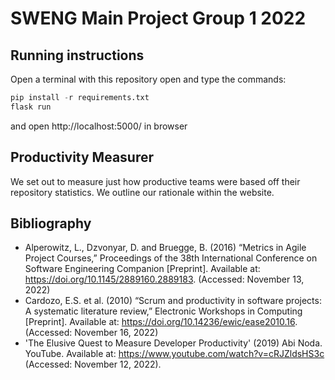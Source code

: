 # SWENG Main Project Group 1 2022

## Running instructions

Open a terminal with this repository open and type the commands:
```Python
pip install -r requirements.txt
flask run
```
and open http://localhost:5000/ in browser

## Productivity Measurer

We set out to measure just how productive teams were based off their repository statistics. 
We outline our rationale within the website.

## Bibliography

- Alperowitz, L., Dzvonyar, D. and Bruegge, B. (2016) “Metrics in Agile Project Courses,” Proceedings of the 38th International Conference on Software Engineering Companion [Preprint]. Available at: https://doi.org/10.1145/2889160.2889183. (Accessed: November 13, 2022)
- Cardozo, E.S. et al. (2010) “Scrum and productivity in software projects: A systematic literature review,” Electronic Workshops in Computing [Preprint]. Available at: https://doi.org/10.14236/ewic/ease2010.16. (Accessed: November 16, 2022)
- 'The Elusive Quest to Measure Developer Productivity' (2019) Abi Noda. YouTube. Available at: https://www.youtube.com/watch?v=cRJZldsHS3c (Accessed: November 12, 2022). 
